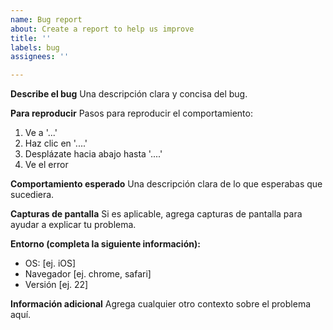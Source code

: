```yaml
---
name: Bug report
about: Create a report to help us improve
title: ''
labels: bug
assignees: ''

---
```


**Describe el bug**
Una descripción clara y concisa del bug.

**Para reproducir**
Pasos para reproducir el comportamiento:
1. Ve a '...'
2. Haz clic en '....'
3. Desplázate hacia abajo hasta '....'
4. Ve el error

**Comportamiento esperado**
Una descripción clara de lo que esperabas que sucediera.

**Capturas de pantalla**
Si es aplicable, agrega capturas de pantalla para ayudar a explicar tu problema.

**Entorno (completa la siguiente información):**
 - OS: [ej. iOS]
 - Navegador [ej. chrome, safari]
 - Versión [ej. 22]

**Información adicional**
Agrega cualquier otro contexto sobre el problema aquí. 